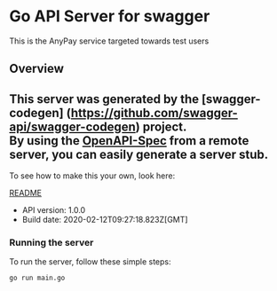 # Go API Server for swagger

This is the AnyPay service targeted towards test users

## Overview
This server was generated by the [swagger-codegen]
(https://github.com/swagger-api/swagger-codegen) project.  
By using the [OpenAPI-Spec](https://github.com/OAI/OpenAPI-Specification) from a remote server, you can easily generate a server stub.  
-

To see how to make this your own, look here:

[README](https://github.com/swagger-api/swagger-codegen/blob/master/README.md)

- API version: 1.0.0
- Build date: 2020-02-12T09:27:18.823Z[GMT]


### Running the server
To run the server, follow these simple steps:

```
go run main.go
```

